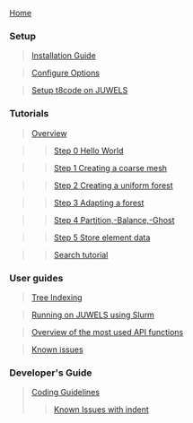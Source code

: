 [Home](https://github.com/holke/t8code/wiki)

### Setup

 > [Installation Guide](https://github.com/holke/t8code/wiki/Installation)

 > [Configure Options](https://github.com/holke/t8code/wiki/Configure-Options)

 > [Setup t8code on JUWELS](https://github.com/holke/t8code/wiki/Setting-up-t8code-on-JUWELS)

### Tutorials

 > [Overview](https://github.com/holke/t8code/wiki/Tutorial---Overview)

 >> [Step 0   Hello World](https://github.com/holke/t8code/wiki/Step-0---Hello-World)

 >> [Step 1   Creating a coarse mesh](https://github.com/holke/t8code/wiki/Step-1---Creating-a-coarse-mesh)

 >> [Step 2   Creating a uniform forest](https://github.com/holke/t8code/wiki/Step-2---Creating-a-uniform-forest)

 >> [Step 3   Adapting a forest](https://github.com/holke/t8code/wiki/Step-3---Adapting-a-forest)

 >> [Step 4   Partition,-Balance,-Ghost](https://github.com/holke/t8code/wiki/Step-4---Partition,-Balance,-Ghost)

 >> [Step 5   Store element data](https://github.com/holke/t8code/wiki/Step-5---Store-element-data)

 >> [Search tutorial](https://github.com/holke/t8code/wiki/Tutorial:-Search)

### User guides

 > [Tree Indexing](https://github.com/holke/t8code/wiki/Tree-indexing)

 > [Running on JUWELS using Slurm](https://github.com/holke/t8code/wiki/Setting-up-t8code-on-JUWELS-(or-other-Slurm-based-systems))

 > [Overview of the most used API functions](https://github.com/holke/t8code/wiki/The-most-important-API-functions)

 > [Known issues](https://github.com/holke/t8code/wiki/Known-issues)

### Developer's Guide

 > [Coding Guidelines](https://github.com/holke/t8code/wiki/Coding-Guideline)
 > > [Known Issues with indent](https://github.com/holke/t8code/wiki/Known-issues-with-the-indent-script)